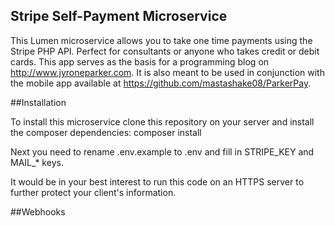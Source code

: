 ## Stripe Self-Payment Microservice

This Lumen microservice allows you to take one time payments using the Stripe PHP API.
Perfect for consultants or anyone who takes credit or debit cards. This app serves as the basis
for a programming blog on http://www.jyroneparker.com. It is also meant to be used in conjunction with the mobile app available at https://github.com/mastashake08/ParkerPay.

##Installation

To install this microservice clone this repository on your server and install the composer dependencies:
composer install

Next you need to rename .env.example to .env and fill in STRIPE_KEY and MAIL_* keys.

It would be in your best interest to run this code on an HTTPS server to further protect your client's information.

##Webhooks
